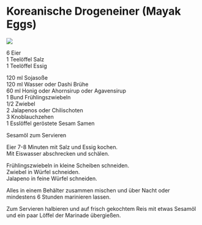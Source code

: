 # Koreanische Drogeneiner (Mayak Eggs)

![](https://radiatortwo.github.io/rezepte/pics/mayak_eggs.jpg)

6 Eier\
1 Teelöffel Salz\
1 Teelöffel Essig

120 ml Sojasoße\
120 ml Wasser oder Dashi Brühe\
60 ml Honig oder Ahornsirup oder Agavensirup\
1 Bund Frühlingszwiebeln\
1/2 Zwiebel\
2 Jalapenos oder Chilischoten\
3 Knoblauchzehen\
1 Esslöffel geröstete Sesam Samen

Sesamöl zum Servieren

Eier 7-8 Minuten mit Salz und Essig kochen.\
Mit Eiswasser abschrecken und schälen.

Frühlingszwiebeln in kleine Scheiben schneiden.\
Zwiebel in Würfel schneiden.\
Jalapeno in feine Würfel schneiden.

Alles in einem Behälter zusammen mischen und über Nacht oder mindestens 6 Stunden marinieren lassen.

Zum Servieren halbieren und auf frisch gekochtem Reis mit etwas Sesamöl und ein paar Löffel der Marinade übergießen.

